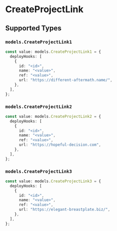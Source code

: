 # CreateProjectLink


## Supported Types

### `models.CreateProjectLink1`

```typescript
const value: models.CreateProjectLink1 = {
  deployHooks: [
    {
      id: "<id>",
      name: "<value>",
      ref: "<value>",
      url: "https://different-aftermath.name/",
    },
  ],
};
```

### `models.CreateProjectLink2`

```typescript
const value: models.CreateProjectLink2 = {
  deployHooks: [
    {
      id: "<id>",
      name: "<value>",
      ref: "<value>",
      url: "https://hopeful-decision.com",
    },
  ],
};
```

### `models.CreateProjectLink3`

```typescript
const value: models.CreateProjectLink3 = {
  deployHooks: [
    {
      id: "<id>",
      name: "<value>",
      ref: "<value>",
      url: "https://elegant-breastplate.biz/",
    },
  ],
};
```

